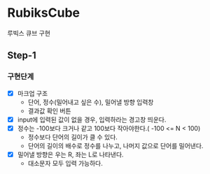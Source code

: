 # RubiksCube
루빅스 큐브 구현

## Step-1
### 구현단계
- [x] 마크업 구조
  - 단어, 정수(밀어내고 싶은 수), 밀어낼 방향 입력창
  - 결과값 확인 버튼
- [x] input에 입력된 값이 없을 경우, 입력하라는 경고창 띄운다.
- [x] 정수는 -100보다 크거나 같고 100보다 작아야한다.( -100 <= N < 100)
  - 정수보다 단어의 길이가 클 수 있다.
  - 단어의 길이의 배수로 정수를 나누고, 나머지 값으로 단어를 밀어낸다.
- [x] 밀어낼 방향은 우는 R, 좌는 L로 나타낸다.
  - 대소문자 모두 입력 가능하다.
